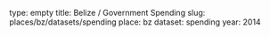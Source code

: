 type: empty
title: Belize / Government Spending
slug: places/bz/datasets/spending
place: bz
dataset: spending
year: 2014

